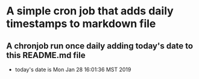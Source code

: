 A simple cron job that adds daily timestamps to markdown file
============================================================
## A chronjob run once daily adding today's date to this README.md file
* today's date is Mon Jan 28 16:01:36 MST 2019
